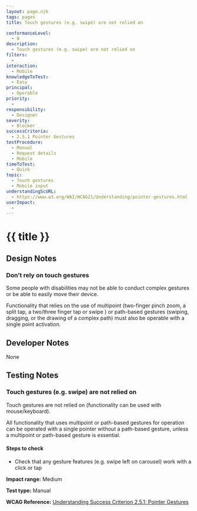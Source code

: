 ```yaml
---
layout: page.njk
tags: pages
title: Touch gestures (e.g. swipe) are not relied on

conformanceLevel:
  - A
description:
  - Touch gestures (e.g. swipe) are not relied on
filters:
  -
interaction:
  - Mobile
knowledgeToTest:
  - Easy
principal:
  - Operable
priority:
  -
responsibility:
  - Designer
severity:
  - Blocker
successCriteria:
  - 2.5.1 Pointer Gestures
testProcedure:
  - Manual
  - Request details
  - Mobile
timeToTest:
  - Quick
topic:
  - Touch gestures
  - Mobile input
understandingScURL:
  - https://www.w3.org/WAI/WCAG21/Understanding/pointer-gestures.html
userImpact:
  -
---
```



# {{ title }}

## Design Notes

### Don’t rely on touch gestures

Some people with disabilities may not be able to conduct complex gestures or be able to easily move their device.

Functionality that relies on the use of multipoint (two-finger pinch zoom, a split tap, a two/three finger tap or swipe ) or path-based gestures (swiping, dragging, or the drawing of a complex path) must also be operable with a single point activation.

## Developer Notes

None

## Testing Notes

### Touch gestures (e.g. swipe) are not relied on

Touch gestures are not relied on (functionality can be used with mouse/keyboard).

All functionality that uses multipoint or path-based gestures for operation can be operated with a single pointer without a path-based gesture, unless a multipoint or path-based gesture is essential.

#### Steps to check

- Check that any gesture features (e.g. swipe left on carousel) work with a click or tap

**Impact range:** Medium

**Test type:** Manual

**WCAG Reference:** [Understanding Success Criterion 2.5.1: Pointer Gestures](https://www.w3.org/WAI/WCAG21/Understanding/pointer-gestures.html)
